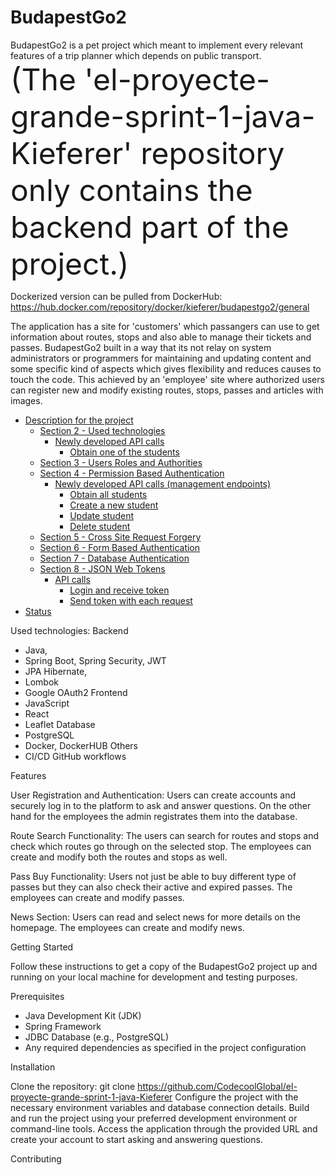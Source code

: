 # BudapestGo2

BudapestGo2 is a pet project which meant to implement every relevant features of a trip planner which depends on public transport. 
<font size=8> (The 'el-proyecte-grande-sprint-1-java-Kieferer' repository only contains the backend part of the project.) </font>

Dockerized version can be pulled from DockerHub:
https://hub.docker.com/repository/docker/kieferer/budapestgo2/general

The application has a site for 'customers' which passangers can use to get information about routes, stops and also able to manage their tickets and passes. BudapestGo2 built in a way that its not relay on system administrators or programmers for maintaining and updating content and some specific kind of aspects which gives flexibility and reduces causes to touch the code. This achieved by an 'employee' site where authorized users can register new and modify existing routes, stops, passes and articles with images.

 - [Description for the project](#description-for-the-project)
    - [Section 2 - Used technologies](#section-2---Used-technologies-started-with-spring-security)
      - [Newly developed API calls](#newly-developed-api-calls)
        - [Obtain one of the students](#obtain-one-of-the-students)
    - [Section 3 - Users Roles and Authorities](#section-3---users-roles-and-authorities)
    - [Section 4 - Permission Based Authentication](#section-4---permission-based-authentication)
      - [Newly developed API calls (management endpoints)](#newly-developed-api-calls-management-endpoints)
        - [Obtain all students](#obtain-all-students)
        - [Create a new student](#create-a-new-student)
        - [Update student](#update-student)
        - [Delete student](#delete-student)
    - [Section 5 - Cross Site Request Forgery](#section-5---cross-site-request-forgery)
    - [Section 6 - Form Based Authentication](#section-6---form-based-authentication)
    - [Section 7 - Database Authentication](#section-7---database-authentication)
    - [Section 8 - JSON Web Tokens](#section-8---json-web-tokens)
      - [API calls](#api-calls)
        - [Login and receive token](#login-and-receive-token)
        - [Send token with each request](#send-token-with-each-request)
  - [Status](#status)

 Used technologies:
 Backend
  - Java,
  - Spring Boot, Spring Security, JWT
  - JPA Hibernate, 
  - Lombok
  - Google OAuth2
 Frontend
  - JavaScript
  - React
  - Leaflet
 Database
  - PostgreSQL
  - Docker, DockerHUB
  Others
  - CI/CD GitHub workflows

Features

User Registration and Authentication: Users can create accounts and securely log in to the platform to ask and answer questions. On the other hand for the employees the admin registrates them into the database.

Route Search Functionality: The users can search for routes and stops and check which routes go through on the selected stop. The employees can create and modify both the routes and stops as well.

Pass Buy Functionality: Users not just be able to buy different type of passes but they can also check their active and expired passes. The employees can create and modify passes. 

News Section: Users can read and select news for more details on the homepage. The employees can create and modify news. 

Getting Started

Follow these instructions to get a copy of the BudapestGo2 project up and running on your local machine for development and testing purposes.

Prerequisites

 * Java Development Kit (JDK)
 * Spring Framework
 * JDBC Database (e.g., PostgreSQL)
 * Any required dependencies as specified in the project configuration

Installation

Clone the repository: git clone https://github.com/CodecoolGlobal/el-proyecte-grande-sprint-1-java-Kieferer
Configure the project with the necessary environment variables and database connection details.
Build and run the project using your preferred development environment or command-line tools.
Access the application through the provided URL and create your account to start asking and answering questions.

Contributing


  

  